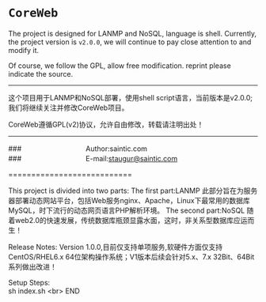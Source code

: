 `CoreWeb`
===========================
The project is designed for LANMP and NoSQL, language is shell. Currently, the project version is `v2.0.0`, we will continue to pay close attention to and modify it.

Of course, we follow the GPL, allow free modification. reprint please indicate the source.

****

这个项目用于LANMP和NoSQL部署，使用shell script语言，当前版本是v2.0.0; 我们将继续关注并修改CoreWeb项目。

CoreWeb遵循GPL(v2)协议，允许自由修改，转载请注明出处！

****
###　　　　　　　　　        Author:saintic.com  
###　　　　　　　　　 E-mail:staugur@saintic.com

===========================


This project is divided into two parts:
	The first part:LANMP
	此部分旨在为服务器部署动态网站平台，包括Web服务nginx、Apache，Linux下最常用的数据库MySQL，时下流行的动态网页语言PHP解析环境。
	The second part:NoSQL
	随着web2.0的快速发展，传统数据库瓶颈显露水面，这时，非关系型数据库应运而生！

Release Notes:
	Version 1.0.0,目前仅支持单项服务,软硬件方面仅支持CentOS/RHEL6.x 64位架构操作系统；V1版本后续会针对5.x、7.x 32Bit、64Bit系列做出改进！

Setup Steps: <br>
    sh index.sh \<br>
END
